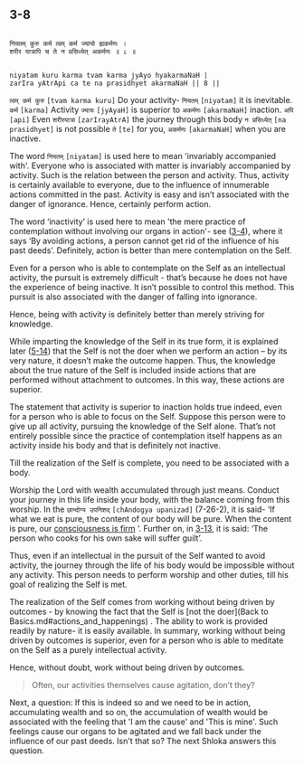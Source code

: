 ## 3-8


```shloka-sa

नियतम् कुरु कर्म त्वम् कर्म ज्यायो ह्यकर्मणः ।
शरीर यात्रापि च ते न प्रसिध्येत् अकर्मणः ॥ ८ ॥

```
```shloka-sa-hk

niyatam kuru karma tvam karma jyAyo hyakarmaNaH |
zarIra yAtrApi ca te na prasidhyet akarmaNaH || 8 ||

```
`त्वम् कर्म कुरु` `[tvam karma kuru]` Do your activity- `नियतम्` `[niyatam]` it is inevitable. `कर्म` `[karma]` Activity `ज्यायः` `[jyAyaH]` is superior to `अकर्मणः` `[akarmaNaH]` inaction. `अपि` `[api]` Even `शरीरयात्रा` `[zarIrayAtrA]` the journey through this body `न प्रसिध्येत्` `[na prasidhyet]` is not possible `ते` `[te]` for you, `अकर्मणः` `[akarmaNaH]` when you are inactive.

The word 
`नियतम्` `[niyatam]`
 is used here to mean 'invariably accompanied with'. Everyone who is associated with matter is invariably accompanied by activity. Such is the relation between the person and activity. Thus, activity is certainly available to everyone, due to the influence of innumerable actions committed in the past. Activity is easy and isn’t associated with the danger of ignorance. Hence, certainly perform action. 

The word ‘inactivity’ is used here to mean 'the mere practice of contemplation without involving our organs in action'- see ([3-4](3-4.md)), where it says ‘By avoiding actions, a person cannot get rid of the influence of his past deeds’. Definitely, action is better than mere contemplation on the Self.

Even for a person who is able to contemplate on the Self as an intellectual activity, the pursuit is extremely difficult - that’s because he does not have the experience of being inactive. It isn’t possible to control this method. This pursuit is also associated with the danger of falling into ignorance. 

Hence, being with activity is definitely better than merely striving for knowledge.

While imparting the knowledge of the Self in its true form, it is explained later ([5-14](5-14.md)) that the Self is not the doer when we perform an action – by its very nature, it doesn’t make the outcome happen. Thus, the knowledge about the true nature of the Self is included inside actions that are performed without attachment to outcomes. In this way, these actions are superior.

The statement that activity is superior to inaction holds true indeed, even for a person who is able to focus on the Self. Suppose this person were to give up all activity, pursuing the knowledge of the Self alone. That’s not entirely possible since the practice of contemplation itself happens as an activity inside his body and that is definitely not inactive. 

Till the realization of the Self is complete, you need to be associated with a body.

Worship the Lord with wealth accumulated through just means. Conduct your journey in this life inside your body, with the balance coming from this worship. In the 
`छान्दोग्य उपनिशद्` `[chAndogya upanizad]`
 (7-26-2), it is said- ‘If what we eat is pure, the content of our body will be pure. When the content is pure, our 
[consciousness is firm](2-53.md#sthitaprajna_xlat)
‘. Further on, in [3-13](3-13.md), it is said: ‘The person who cooks for his own sake will suffer guilt’. 

Thus, even if an intellectual in the pursuit of the Self wanted to avoid activity, the journey through the life of his body would be impossible without any activity. This person needs to perform worship and other duties, till his goal of realizing the Self is met.

The realization of the Self comes from working without being driven by outcomes - by knowing the fact that the Self is 
[not the doer](Back to Basics.md#actions_and_happenings)
. The ability to work is provided readily by nature- it is easily available. In summary, working without being driven by outcomes is superior, even for a person who is able to meditate on the Self as a purely intellectual activity.

Hence, without doubt, work without being driven by outcomes.



<a name='applnote_52'></a>
> Often, our activities themselves cause agitation, don’t they?



Next, a question: If this is indeed so and we need to be in action, accumulating wealth and so on, the accumulation of wealth would be associated with the feeling that 'I am the cause' and 'This is mine'. Such feelings cause our organs to be agitated and we fall back under the influence of our past deeds. Isn't that so? The next Shloka answers this question.


